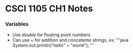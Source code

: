 # CSCI 1105 CH1 Notes

### Variables
* Use _double_ for floating point numbers
* Can use + for addition and concatente strings, ex:
'''java
System.out.println("hello" + "world");
'''
